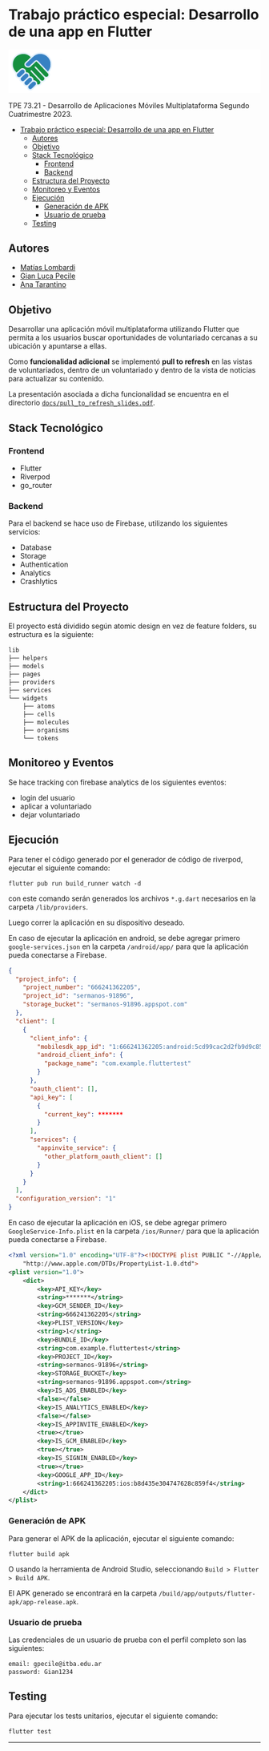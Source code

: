 # Trabajo práctico especial: Desarrollo de una app en Flutter

![SerManos Logo](/assets/images/logo_with_text.png)

TPE 73.21 - Desarrollo de Aplicaciones Móviles Multiplataforma Segundo Cuatrimestre 2023.

- [Trabajo práctico especial: Desarrollo de una app en Flutter](#trabajo-práctico-especial-desarrollo-de-una-app-en-flutter)
  - [Autores](#autores)
  - [Objetivo](#objetivo)
  - [Stack Tecnológico](#stack-tecnológico)
    - [Frontend](#frontend)
    - [Backend](#backend)
  - [Estructura del Proyecto](#estructura-del-proyecto)
  - [Monitoreo y Eventos](#monitoreo-y-eventos)
  - [Ejecución](#ejecución)
    - [Generación de APK](#generación-de-apk)
    - [Usuario de prueba](#usuario-de-prueba)
  - [Testing](#testing)

## Autores

- [Matías Lombardi](https://github.com/matiaslombardi)
- [Gian Luca Pecile](https://github.com/glpecile)
- [Ana Tarantino](https://github.com/anatarantino)

## Objetivo

Desarrollar una aplicación móvil multiplataforma utilizando Flutter que permita a los usuarios
buscar oportunidades de voluntariado cercanas a su ubicación y apuntarse a ellas.

Como **funcionalidad adicional** se implementó **pull to refresh** en las vistas de voluntariados, dentro de
un voluntariado y dentro de la vista de noticias para actualizar su contenido.

La presentación asociada a dicha funcionalidad se encuentra en el directorio [`docs/pull_to_refresh_slides.pdf`](/docs/pull_to_refresh_slides.pdf).

## Stack Tecnológico

### Frontend

- Flutter
- Riverpod
- go_router

### Backend

Para el backend se hace uso de Firebase, utilizando los siguientes servicios:

- Database
- Storage
- Authentication
- Analytics
- Crashlytics

## Estructura del Proyecto

El proyecto está dividido según atomic design en vez de feature folders, su estructura es la
siguiente:

```plaintext
lib
├── helpers
├── models
├── pages
├── providers
├── services
└── widgets
    ├── atoms
    ├── cells
    ├── molecules
    ├── organisms
    └── tokens
```

## Monitoreo y Eventos

Se hace tracking con firebase analytics de los siguientes eventos:

- login del usuario
- aplicar a voluntariado
- dejar voluntariado

## Ejecución

Para tener el código generado por el generador de código de riverpod, ejecutar el siguiente comando:

```shell
flutter pub run build_runner watch -d
```

con este comando serán generados los archivos `*.g.dart` necesarios en la carpeta `/lib/providers`.

Luego correr la aplicación en su dispositivo deseado.

En caso de ejecutar la aplicación en android, se debe agregar primero `google-services.json` en la
carpeta `/android/app/` para que la aplicación pueda conectarse a Firebase.

```json
{
  "project_info": {
    "project_number": "666241362205",
    "project_id": "sermanos-91896",
    "storage_bucket": "sermanos-91896.appspot.com"
  },
  "client": [
    {
      "client_info": {
        "mobilesdk_app_id": "1:666241362205:android:5cd99cac2d2fb9d9c859f4",
        "android_client_info": {
          "package_name": "com.example.fluttertest"
        }
      },
      "oauth_client": [],
      "api_key": [
        {
          "current_key": *******
        }
      ],
      "services": {
        "appinvite_service": {
          "other_platform_oauth_client": []
        }
      }
    }
  ],
  "configuration_version": "1"
}
```

En caso de ejecutar la aplicación en iOS, se debe agregar primero `GoogleService-Info.plist` en la
carpeta `/ios/Runner/` para que la aplicación pueda conectarse a Firebase.

```xml
<?xml version="1.0" encoding="UTF-8"?><!DOCTYPE plist PUBLIC "-//Apple//DTD PLIST 1.0//EN"
    "http://www.apple.com/DTDs/PropertyList-1.0.dtd">
<plist version="1.0">
    <dict>
        <key>API_KEY</key>
        <string>*******</string>
        <key>GCM_SENDER_ID</key>
        <string>666241362205</string>
        <key>PLIST_VERSION</key>
        <string>1</string>
        <key>BUNDLE_ID</key>
        <string>com.example.fluttertest</string>
        <key>PROJECT_ID</key>
        <string>sermanos-91896</string>
        <key>STORAGE_BUCKET</key>
        <string>sermanos-91896.appspot.com</string>
        <key>IS_ADS_ENABLED</key>
        <false></false>
        <key>IS_ANALYTICS_ENABLED</key>
        <false></false>
        <key>IS_APPINVITE_ENABLED</key>
        <true></true>
        <key>IS_GCM_ENABLED</key>
        <true></true>
        <key>IS_SIGNIN_ENABLED</key>
        <true></true>
        <key>GOOGLE_APP_ID</key>
        <string>1:666241362205:ios:b8d435e304747628c859f4</string>
    </dict>
</plist>
```

### Generación de APK

Para generar el APK de la aplicación, ejecutar el siguiente comando:

```shell
flutter build apk
```

O usando la herramienta de Android Studio, seleccionando `Build > Flutter > Build APK`.

El APK generado se encontrará en la carpeta `/build/app/outputs/flutter-apk/app-release.apk`.

### Usuario de prueba

Las credenciales de un usuario de prueba con el perfil completo son las siguientes:

```
email: gpecile@itba.edu.ar
password: Gian1234
```

## Testing

Para ejecutar los tests unitarios, ejecutar el siguiente comando:

```shell
flutter test
```

-----
